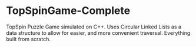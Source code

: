 # TopSpinGame-Complete
TopSpin Puzzle Game simulated on C++. Uses Circular Linked Lists as a data structure to allow for easier, and more convenient traversal. Everything built from scratch.

